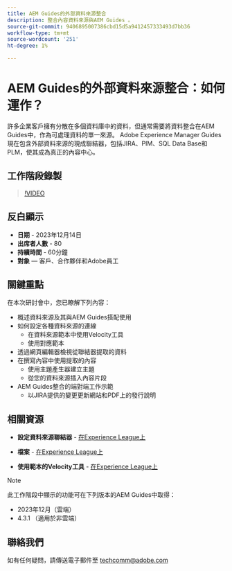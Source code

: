 ```yaml
---
title: AEM Guides的外部資料來源整合
description: 整合內容資料來源與AEM Guides 。
source-git-commit: 9406895007386cbd15d5a9412457333493d7bb36
workflow-type: tm+mt
source-wordcount: '251'
ht-degree: 1%

---
```


# AEM Guides的外部資料來源整合：如何運作？

許多企業客戶擁有分散在多個資料庫中的資料，但通常需要將資料整合在AEM Guides中，作為可處理資料的單一來源。
Adobe Experience Manager Guides現在包含外部資料來源的現成聯結器，包括JIRA、PIM、SQL Data Base和PLM，使其成為真正的內容中心。


## 工作階段錄製

>[!VIDEO](https://video.tv.adobe.com/v/3426542/datasources-aem-guides)

## 反白顯示

- **日期** - 2023年12月14日
- **出席者人數** - 80
- **持續時間** - 60分鐘
- **對象**  — 客戶、合作夥伴和Adobe員工

## 關鍵重點

在本次研討會中，您已瞭解下列內容：
- 概述資料來源及其與AEM Guides搭配使用
- 如何設定各種資料來源的連線
   - 在資料來源範本中使用Velocity工具
   - 使用對應範本
- 透過網頁編輯器檢視從聯結器提取的資料
- 在撰寫內容中使用提取的內容
   - 使用主題產生器建立主題
   - 從您的資料來源插入內容片段
- AEM Guides整合的端對端工作示範
   - 以JIRA提供的變更更新網站和PDF上的發行說明


## 相關資源

- **設定資料來源聯結器** - [在Experience League上](https://experienceleague.adobe.com/docs/experience-manager-guides/using/install-guide/cs-ig/web-editor-configs-cs/conf-data-source-connector-tools.html?lang=en)

- **檔案** - [在Experience League上](https://experienceleague.adobe.com/docs/experience-manager-guides/using/user-guide/author-content/create-preview-topics/author-content-aem-guides/work-with-web-editor/web-editor-content-snippet.html)

- **使用範本的Velocity工具** - [在Experience League上](https://experienceleague.adobe.com/docs/experience-manager-guides/using/user-guide/author-content/create-preview-topics/author-content-aem-guides/work-with-web-editor/web-editor-content-snippet.html?lang=en#use-velocity-tools)



>[!NOTE]
>
> 此工作階段中顯示的功能可在下列版本的AEM Guides中取得：
> - 2023年12月（雲端）
> - 4.3.1 （適用於非雲端）



## 聯絡我們

如有任何疑問，請傳送電子郵件至 <techcomm@adobe.com>
